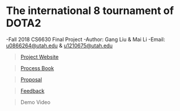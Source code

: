 # The international 8 tournament of DOTA2

-Fall 2018 CS6630 Final Project
-Author: Gang Liu & Mai Li
-Email: u0866264@utah.edu & u1210675@utah.edu

>[Project Website](https://llteamvis.github.io/vis_6630/)

>[Process Book](https://llteamvis.github.io/vis_6630/processBook.pdf)

>[Proposal](https://llteamvis.github.io/vis_6630/proposal.pdf)

>[Feedback](https://llteamvis.github.io/vis_6630/feed_exercise.pdf)

>Demo Video
